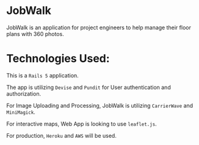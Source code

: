 # JobWalk

JobWalk is an application for project engineers to help manage their floor plans with 360 photos.

# Technologies Used:

This is a `Rails 5` application.

The app is utilizing `Devise` and `Pundit` for User authentication and authorization.

For Image Uploading and Processing, JobWalk is utilizing `CarrierWave` and `MiniMagick`.

For interactive maps, Web App is looking to use `leaflet.js`.

For production, `Heroku` and `AWS` will be used.
